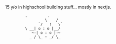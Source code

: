 15 y/o in highschool building stuff... mostly in nextjs.  


             .         .
                      \    /
                   `/   !   \`
             \ __| o : o |__/
                ~-| o : o |-~
               _ / \_ : _/ \_
